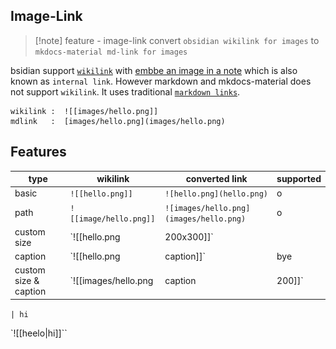 ## Image-Link

> [!note]  feature - image-link
> convert `obsidian wikilink for images` to `mkdocs-material md-link for images`


bsidian support [`wikilink`](https://help.obsidian.md/Linking+notes+and+files/Internal+links) with [embbe an image in a note](https://help.obsidian.md/Linking+notes+and+files/Embedding+files#Embed+an+image+in+a+note) which is also known as `internal link`. However markdown and mkdocs-material does not support `wikilink`. It uses traditional [`markdown links`](https://squidfunk.github.io/mkdocs-material/reference/images/).

```text
wikilink :  ![[images/hello.png]] 
mdlink   :  [images/hello.png](images/hello.png)
```



## Features

| type                        | wikilink                 | converted link                          | supported |
| --------------------------- | ------------------------ | --------------------------------------- | ------- |
| basic                       | `![[hello.png]]`        | `![hello.png](hello.png)`               | o       |
| path                   | `![[image/hello.png]]`   | ``![images/hello.png](images/hello.png)`` | o       |
| custom size            | `![[hello.png|200x300]]` |                                         | x       |
| caption                | `![[hello.png|caption]]` |                                      bye   | x       |
| custom size & caption | `![[images/hello.png|caption|200]]`                        |   hi                                      |  x       |


`| hi`

`![[heelo|hi]]``